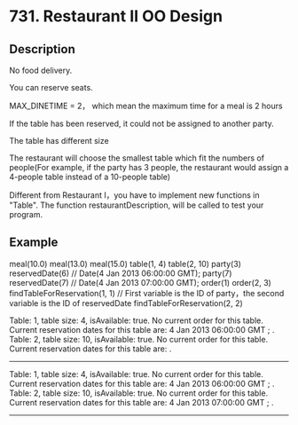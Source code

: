 # 731. Restaurant II OO Design

## Description

No food delivery.

You can reserve seats.

MAX_DINETIME = 2， which mean the maximum time for a meal is 2 hours

If the table has been reserved, it could not be assigned to another party.

The table has different size

The restaurant will choose the smallest table which fit the numbers of people(For example, if the party has 3 people, the restaurant would assign a 4-people table instead of a 10-people table)

Different from Restaurant I，you have to implement new functions in "Table". The function restaurantDescription, will be called to test your program.

## Example
   meal(10.0)
   meal(13.0)
   meal(15.0)
   table(1, 4)
   table(2, 10)
   party(3)
   reservedDate(6) // Date(4 Jan 2013 06:00:00 GMT);
   party(7)
   reservedDate(7) // Date(4 Jan 2013 07:00:00 GMT);
   order(1)
   order(2, 3)
   findTableForReservation(1, 1) // First variable is the ID of party，the second variable is the ID of reservedDate
   findTableForReservation(2, 2) 
   
   Table: 1, table size: 4, isAvailable: true. No current order for this table. Current reservation dates for this table are: 4 Jan 2013 06:00:00 GMT ; .
   Table: 2, table size: 10, isAvailable: true. No current order for this table. Current reservation dates for this table are: .
   *****************************************
   
   Table: 1, table size: 4, isAvailable: true. No current order for this table. Current reservation dates for this table are: 4 Jan 2013 06:00:00 GMT ; .
   Table: 2, table size: 10, isAvailable: true. No current order for this table. Current reservation dates for this table are: 4 Jan 2013 07:00:00 GMT ; .
   *****************************************